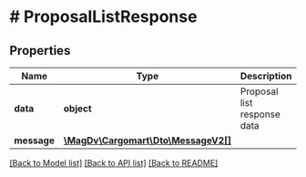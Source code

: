 # # ProposalListResponse

## Properties

Name | Type | Description | Notes
------------ | ------------- | ------------- | -------------
**data** | **object** | Proposal list response data |
**message** | [**\MagDv\Cargomart\Dto\MessageV2[]**](MessageV2.md) |  | [optional]

[[Back to Model list]](../../README.md#models) [[Back to API list]](../../README.md#endpoints) [[Back to README]](../../README.md)
